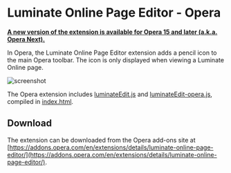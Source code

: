 Luminate Online Page Editor - Opera
===================================

**[A new version of the extension is available for Opera 15 and later (a.k.a. Opera Next).](https://github.com/noahcooper/luminateEdit/tree/master/opera-next)**

In Opera, the Luminate Online Page Editor extension adds a pencil icon to the main Opera toolbar. The icon is only displayed when viewing a Luminate Online page.

![screenshot](https://raw.github.com/noahcooper/luminateEdit/master/opera/screenshot.png "Opera Screenshot")

The Opera extension includes 
[luminateEdit.js](https://github.com/noahcooper/luminateEdit/blob/master/shared/src/luminateEdit.js) and 
[luminateEdit-opera.js](https://github.com/noahcooper/luminateEdit/blob/master/opera/src/luminateEdit-opera.js), 
compiled in [index.html](https://github.com/noahcooper/luminateEdit/blob/master/opera/src/index.html).

Download
--------

The extension can be downloaded from the Opera add-ons site at 
[https://addons.opera.com/en/extensions/details/luminate-online-page-editor/](https://addons.opera.com/en/extensions/details/luminate-online-page-editor/).